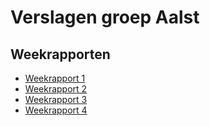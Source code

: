 # Verslagen groep Aalst

## Weekrapporten
- [Weekrapport 1](Weekrapport-1.md)
- [Weekrapport 2](Weekrapport-2.md)
- [Weekrapport 3](Weekrapport-3.md)
- [Weekrapport 4](Weekrapport-4.md)